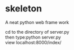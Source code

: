 # skeleton
A neat python web frame work<br>

cd to the directory of server.py<br>
then type:python server.py     <br>
view localhost:8000/index/<br>
